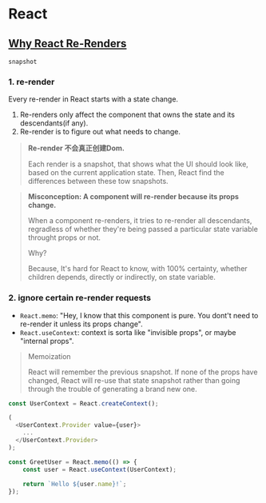 # React

## [Why React Re-Renders](./Why%20React%20Re-Renders.pdf)
`snapshot`

### 1. re-render
Every re-render in React starts with a state change.
1. Re-renders only affect the component that owns the state and its descendants(if any).
2. Re-render is to figure out what needs to change.

> **Re-render 不会真正创建Dom.**
> 
> Each render is a snapshot, that shows what the UI should look like, based on the current application state.
> Then, React find the differences between these tow snapshots. 

> **Misconception: A component will re-render because its props change.**
> 
> When a component re-renders, it tries to re-render all descendants, regradless of whether they're being passed a particular state variable throught props or not.
> 
> Why?
>
> Because, It's hard for React to know, with 100% certainty, whether children depends, directly or indirectly, on state variable.

### 2. ignore certain re-render requests
- `React.memo`: "Hey, I know that this component is pure. You dont't need to re-render it unless its props change".
- `React.useContext`: context is sorta like "invisible props", or maybe "internal props".

> Memoization
> 
> React will remember the previous snapshot. If none of the props have changed, React will re-use that state snapshot rather than going through the trouble of generating a brand new one.

```js
const UserContext = React.createContext();

(
  <UserContext.Provider value={user}>
    ...
  </UserContext.Provider>
);

const GreetUser = React.memo(() => {
    const user = React.useContext(UserContext);
    
    return `Hello ${user.name}!`;
});
```